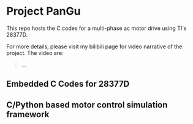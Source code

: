 # Project PanGu 

This repo hosts the C codes for a multi-phase ac motor drive using TI's 28377D.

For more details, please visit my bilibili page for video narrative of the project.
The video are:
> ...

## Embedded C Codes for 28377D

## C/Python based motor control simulation framework

## 

